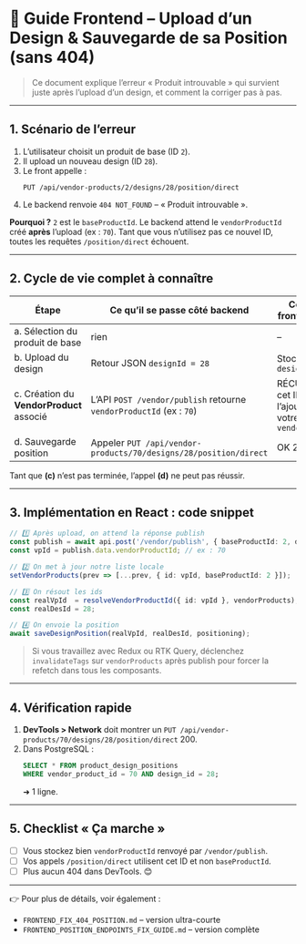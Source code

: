 # 🎨 Guide Frontend – Upload d’un Design & Sauvegarde de sa Position (sans 404)

> Ce document explique l’erreur « Produit introuvable » qui survient juste après l’upload d’un design, et comment la corriger pas à pas.

---

## 1. Scénario de l’erreur

1. L’utilisateur choisit un produit de base (ID `2`).
2. Il upload un nouveau design (ID `28`).
3. Le front appelle :
   ```http
   PUT /api/vendor-products/2/designs/28/position/direct
   ```
4. Le backend renvoie `404 NOT_FOUND` – « Produit introuvable ».

**Pourquoi ?** `2` est le `baseProductId`. Le backend attend le `vendorProductId` créé **après** l’upload (ex : `70`). Tant que vous n’utilisez pas ce nouvel ID, toutes les requêtes `/position/direct` échouent.

---

## 2. Cycle de vie complet à connaître

| Étape | Ce qu’il se passe côté backend | Ce que le front doit faire |
|-------|--------------------------------|---------------------------|
| a. Sélection du produit de base | rien | – |
| b. Upload du design | Retour JSON `designId = 28` | Stocker `designId` |
| c. Création du **VendorProduct** associé | L’API `POST /vendor/publish` retourne `vendorProductId` (ex : `70`) | RÉCUPÉRER cet ID et l’ajouter dans votre state `vendorProducts` |
| d. Sauvegarde position | Appeler `PUT /api/vendor-products/70/designs/28/position/direct` | OK 200 |

Tant que **(c)** n’est pas terminée, l’appel **(d)** ne peut pas réussir.

---

## 3. Implémentation en React : code snippet

```ts
// 1️⃣ Après upload, on attend la réponse publish
const publish = await api.post('/vendor/publish', { baseProductId: 2, designId: 28 });
const vpId = publish.data.vendorProductId; // ex : 70

// 2️⃣ On met à jour notre liste locale
setVendorProducts(prev => [...prev, { id: vpId, baseProductId: 2 }]);

// 3️⃣ On résout les ids
const realVpId  = resolveVendorProductId({ id: vpId }, vendorProducts);
const realDesId = 28;

// 4️⃣ On envoie la position
await saveDesignPosition(realVpId, realDesId, positioning);
```

> Si vous travaillez avec Redux ou RTK Query, déclenchez `invalidateTags` sur `vendorProducts` après publish pour forcer la refetch dans tous les composants.

---

## 4. Vérification rapide

1. **DevTools > Network** doit montrer un `PUT /api/vendor-products/70/designs/28/position/direct` 200.
2. Dans PostgreSQL :
   ```sql
   SELECT * FROM product_design_positions
   WHERE vendor_product_id = 70 AND design_id = 28;
   ```
   ➜ 1 ligne.

---

## 5. Checklist « Ça marche »

- [ ] Vous stockez bien `vendorProductId` renvoyé par `/vendor/publish`.
- [ ] Vos appels `/position/direct` utilisent cet ID et non `baseProductId`.
- [ ] Plus aucun 404 dans DevTools. 😊

---

👉 Pour plus de détails, voir également :
* `FRONTEND_FIX_404_POSITION.md` – version ultra-courte
* `FRONTEND_POSITION_ENDPOINTS_FIX_GUIDE.md` – version complète 